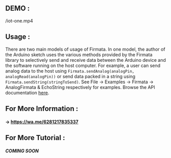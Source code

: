 ## DEMO :
/iot-one.mp4


## Usage : 

There are two main models of usage of Firmata. In one model, the author of the Arduino sketch uses the various methods provided by the Firmata library to selectively send and receive data between the Arduino device and the software running on the host computer. For example, a user can send analog data to the host using ``` Firmata.sendAnalog(analogPin, analogRead(analogPin)) ``` or send data packed in a string using ``` Firmata.sendString(stringToSend) ```. See File -> Examples -> Firmata -> AnalogFirmata & EchoString respectively for examples. Browse the API documentation [here](https://firmata.github.io/arduino/html/index.html).

## For More Information :

#### -> https://wa.me/6281217835337

## For More Tutorial :

#### _COMING SOON_

